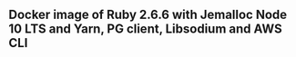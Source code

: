 ## Docker image of Ruby 2.6.6 with Jemalloc Node 10 LTS and Yarn, PG client, Libsodium and AWS CLI

